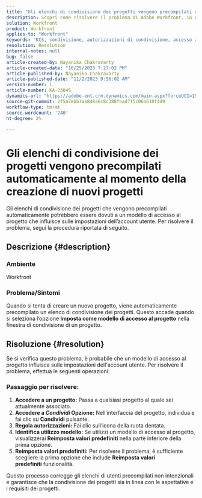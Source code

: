 ```yaml
---
title: "Gli elenchi di condivisione dei progetti vengono precompilati automaticamente durante la creazione di nuovi progetti"
description: Scopri come risolvere il problema di Adobe Workfront, in cui gli elenchi di condivisione dei progetti vengono precompilati automaticamente durante la creazione di nuovi progetti.
solution: Workfront
product: Workfront
applies-to: "Workfront"
keywords: "KCS, condivisione, autorizzazioni di condivisione, accesso al progetto, modello di accesso al progetto, Workfront"
resolution: Resolution
internal-notes: null
bug: false
article-created-by: Nayanika Chakravarty
article-created-date: "10/25/2023 7:27:02 PM"
article-published-by: Nayanika Chakravarty
article-published-date: "11/2/2023 9:56:02 AM"
version-number: 1
article-number: KA-23045
dynamics-url: "https://adobe-ent.crm.dynamics.com/main.aspx?forceUCI=1&pagetype=entityrecord&etn=knowledgearticle&id=a3a23476-6c73-ee11-9ae7-6045bd006295"
source-git-commit: 2f5a7ebb7aa848a6c8c388fbad7f5c06b610f449
workflow-type: tm+mt
source-wordcount: '240'
ht-degree: 2%

---
```


# Gli elenchi di condivisione dei progetti vengono precompilati automaticamente al momento della creazione di nuovi progetti


Gli elenchi di condivisione dei progetti che vengono precompilati automaticamente potrebbero essere dovuti a un modello di accesso al progetto che influisce sulle impostazioni dell’account utente. Per risolvere il problema, segui la procedura riportata di seguito.

## Descrizione {#description}


### <b>Ambiente</b>

Workfront

### <b>Problema/Sintomi</b>

Quando si tenta di creare un nuovo progetto, viene automaticamente precompilato un elenco di condivisione dei progetti. Questo accade quando si seleziona l’opzione <b>Imposta come modello di accesso al progetto</b> nella finestra di condivisione di un progetto.


## Risoluzione {#resolution}


Se si verifica questo problema, è probabile che un modello di accesso al progetto influisca sulle impostazioni dell&#39;account utente. Per risolvere il problema, effettua le seguenti operazioni:

### Passaggio per risolvere:  

1. <b>Accedere a un progetto:</b> Passa a qualsiasi progetto al quale sei attualmente associato.
2. <b>Accedere a *Condividi* Opzione:</b> Nell’interfaccia del progetto, individua e fai clic su <b>Condividi</b> pulsante.
3. <b>Regola autorizzazioni:</b> Fai clic sull’icona della ruota dentata.
4. <b>Identifica utilizzo modello:</b> Se utilizzi un modello di accesso al progetto, visualizzerai <b>Reimposta valori predefiniti</b> nella parte inferiore della prima opzione.
5. <b>Reimposta valori predefiniti:</b> Per risolvere il problema, è sufficiente scegliere la prima opzione che include <b>Reimposta valori predefiniti</b> funzionalità.


Questo processo corregge gli elenchi di utenti precompilati non intenzionali e garantisce che la condivisione dei progetti sia in linea con le aspettative e i requisiti dei progetti.
